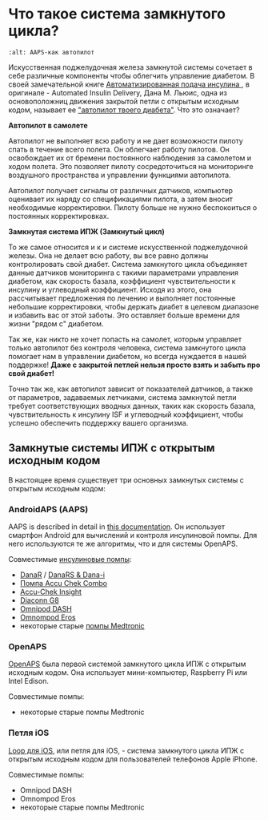 # Что такое система замкнутого цикла?

```{image} ../images/autopilot.png
:alt: AAPS-как автопилот
```

Искусственная поджелудочная железа замкнутой системы сочетает в себе различные компоненты чтобы облегчить управление диабетом. В своей замечательной книге [Автоматизированная подача инсулина ](https://www.artificialpancreasbook.com/), в оригинале - Automated Insulin Delivery, Дана М. Льюис, одна из основоположниц движения закрытой петли с открытым исходным кодом, называет ее ["автопилот твоего диабета"](https://www.artificialpancreasbook.com/3.-getting-started-with-your-aps). Что это означает?

**Автопилот в самолете**

Автопилот не выполняет всю работу и не дает возможности пилоту спать в течение всего полета. Он облегчает работу пилотов. Он освобождает их от бремени постоянного наблюдения за самолетом и ходом полета. Это позволяет пилоту сосредоточиться на мониторинге воздушного пространства и управлении функциями автопилота.

Автопилот получает сигналы от различных датчиков, компьютер оценивает их наряду со спецификациями пилота, а затем вносит необходимые корректировки. Пилоту больше не нужно беспокоиться о постоянных корректировках.

**Замкнутая система ИПЖ (Замкнутый цикл)**

То же самое относится и к и системе искусственной поджелудочной железы. Она не делает всю работу, вы все равно должны контролировать свой диабет. Система замкнутого цикла объединяет данные датчиков мониторинга с такими параметрами управления диабетом, как скорость базала, коэффициент чувствительности к инсулину и углеводный коэффициент. Исходя из этого, она рассчитывает предложения по лечению и выполняет постоянные небольшие корректировки, чтобы держать диабет в целевом диапазоне и избавить вас от этой заботы. Это оставляет больше времени для жизни "рядом с" диабетом.

Так же, как никто не хочет попасть на самолет, которым управляет только автопилот без контроля человека, система замкнутого цикла помогает нам в управлении диабетом, но всегда нуждается в нашей поддержке! **Даже с закрытой петлей нельзя просто взять и забыть про свой диабет!**

Точно так же, как автопилот зависит от показателей датчиков, а также от параметров, задаваемых летчиками, система замкнутой петли требует соответствующих вводных данных, таких как скорость базала, чувствительность к инсулину ISF и углеводный коэффициент, чтобы успешно обеспечить поддержку вашего организма.

## Замкнутые системы ИПЖ с открытым исходным кодом

В настоящее время существует три основных замкнутых системы с открытым исходным кодом:

### AndroidAPS (AAPS)

AAPS is described in detail in [this documentation](./WhatisAndroidAPS.html). Он использует смартфон Android для вычислений и контроля инсулиновой помпы. Для него используются те же алгоритмы, что и для системы OpenAPS.

Совместимые [инсулиновые помпы](../Hardware/pumps.md):

- [DanaR](../Configuration/DanaR-Insulin-Pump.md) / [DanaRS & Dana-i](../Configuration/DanaRS-Insulin-Pump.html)
- [Помпа Accu Chek Combo](../Configuration/Accu-Chek-Combo-Pump.md)
- [Accu-Chek Insight](../Configuration/Accu-Chek-Insight-Pump.md)
- [Diaconn G8](../Configuration/DiaconnG8.md)
- [Omnipod DASH](../Configuration/OmnipodDASH.md)
- [Omnompod Eros](../Configuration/OmnipodEros.md)
- некоторые старые [помпы Medtronic](../Configuration/MedtronicPump.md)

### OpenAPS

[OpenAPS](https://openaps.readthedocs.io) была первой системой замкнутого цикла ИПЖ с открытым исходным кодом. Она использует мини-компьютер, Raspberry Pi или Intel Edison.

Совместимые помпы:

- некоторые старые помпы Medtronic

### Петля iOS

[Loop для iOS](https://loopkit.github.io/loopdocs/), или петля для iOS, - система замкнутого цикла ИПЖ с открытым исходным кодом для пользователей телефонов Apple iPhone.

Совместимые помпы:

- Omnipod DASH
- Omnompod Eros
- некоторые старые помпы Medtronic
